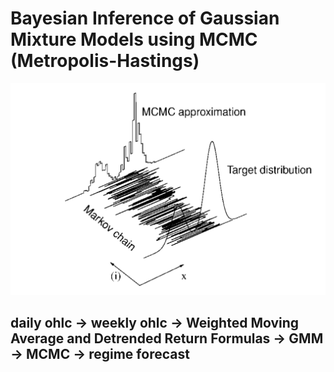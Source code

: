 # Bayesian Inference of Gaussian Mixture Models using MCMC (Metropolis-Hastings)

![MCMC](MCMC%20approximation.PNG)


## daily ohlc -> weekly ohlc -> Weighted Moving Average and Detrended Return Formulas -> GMM -> MCMC -> regime forecast

